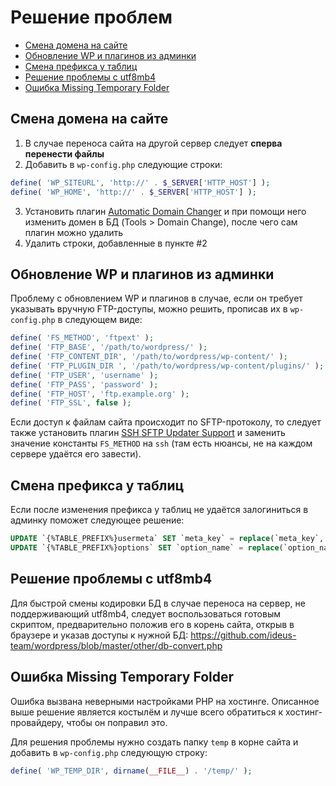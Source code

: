 # Решение проблем

* [Смена домена на сайте](#Смена-домена-на-сайте)
* [Обновление WP и плагинов из админки](#Обновление-wp-и-плагинов-из-админки)
* [Смена префикса у таблиц](#Смена-префикса-у-таблиц)
* [Решение проблемы с utf8mb4](#Решение-проблемы-с-utf8mb4)
* [Ошибка Missing Temporary Folder](#Ошибка-missing-temporary-folder)

## Смена домена на сайте

1. В случае переноса сайта на другой сервер следует **сперва перенести файлы**
2. Добавить в `wp-config.php` следующие строки:
```php
define( 'WP_SITEURL', 'http://' . $_SERVER['HTTP_HOST'] );
define( 'WP_HOME', 'http://' . $_SERVER['HTTP_HOST'] );
```
3. Установить плагин [Automatic Domain Changer](https://wordpress.org/plugins/automatic-domain-changer/) и при помощи него изменить домен в БД (Tools > Domain Change), после чего сам плагин можно удалить
4. Удалить строки, добавленные в пункте #2

## Обновление WP и плагинов из админки

Проблему с обновлением WP и плагинов в случае, если он требует указывать вручную FTP-доступы, можно решить, прописав их в `wp-config.php` в следующем виде:

```php
define( 'FS_METHOD', 'ftpext' );
define( 'FTP_BASE', '/path/to/wordpress/' );
define( 'FTP_CONTENT_DIR', '/path/to/wordpress/wp-content/' );
define( 'FTP_PLUGIN_DIR ', '/path/to/wordpress/wp-content/plugins/' );
define( 'FTP_USER', 'username' );
define( 'FTP_PASS', 'password' );
define( 'FTP_HOST', 'ftp.example.org' );
define( 'FTP_SSL', false );
```
Если доступ к файлам сайта происходит по SFTP-протоколу, то следует также установить плагин [SSH SFTP Updater Support](https://wordpress.org/plugins/ssh-sftp-updater-support/) и заменить значение константы `FS_METHOD` на `ssh` (там есть нюансы, не на каждом сервере удаётся его завести).

## Смена префикса у таблиц

Если после изменения префикса у таблиц не удаётся залогиниться в админку поможет следующее решение:
```sql
UPDATE `{%TABLE_PREFIX%}usermeta` SET `meta_key` = replace(`meta_key`, '{%OLD_TABLE_PREFIX%}', '{%NEW_TABLE_PREFIX%}');
UPDATE `{%TABLE_PREFIX%}options` SET `option_name` = replace(`option_name`, '{%OLD_TABLE_PREFIX%}', '{%NEW_TABLE_PREFIX%}');
```

## Решение проблемы с utf8mb4
Для быстрой смены кодировки БД в случае переноса на сервер, не поддерживающий utf8mb4, следует воспользоваться готовым скриптом, предварительно положив его в корень сайта, открыв в браузере и указав доступы к нужной БД: https://github.com/ideus-team/wordpress/blob/master/other/db-convert.php

## Ошибка Missing Temporary Folder

Ошибка вызвана неверными настройками PHP на хостинге. Описанное выше решение является костылём и лучше всего обратиться к хостинг-провайдеру, чтобы он поправил это.

Для решения проблемы нужно создать папку `temp` в корне сайта и добавить в `wp-config.php` следующую строку:
```php
define( 'WP_TEMP_DIR', dirname(__FILE__) . '/temp/' );
```
